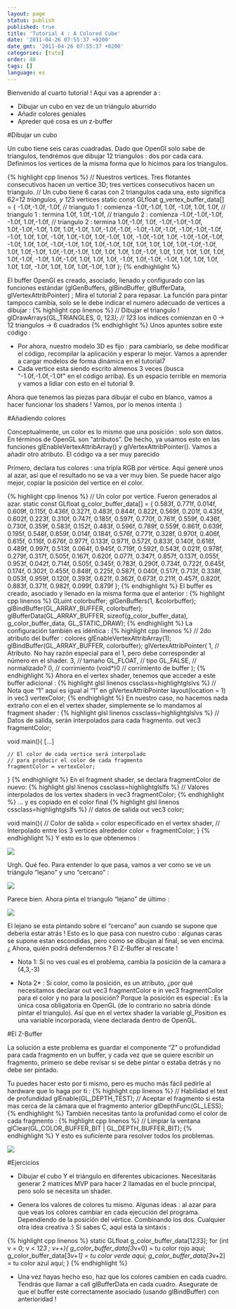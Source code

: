```yaml
---
layout: page
status: publish
published: true
title: 'Tutorial 4 : A Colored Cube'
date: '2011-04-26 07:55:37 +0200'
date_gmt: '2011-04-26 07:55:37 +0200'
categories: [tuto]
order: 40
tags: []
language: es
---
```

Bienvenido al cuarto tutorial ! Aqui vas a aprender a :

* Dibujar un cubo en vez de un triángulo aburrido
* Añadir colores geniales
* Apreder qué cosa es un z-buffer

#Dibujar un cubo

Un cubo tiene seis caras cuadradas. Dado que OpenGl solo sabe de triangulos, tendrémos que dibujar 12 triangulos : dos por cada cara. Definimos los vertices de la misma forma que lo hicimos para los triangulos.

{% highlight cpp linenos %}
// Nuestros vertices. Tres flotantes consecutivos hacen un vertice 3D; tres vertices consecutivos hacen un triangulo.
// Un cubo tiene 6 caras con 2 triangulos cada una, esto significa 6*2=12 triangulos, y 12*3 vertices
static const GLfloat g_vertex_buffer_data[] = {
    -1.0f,-1.0f,-1.0f, // triangulo 1 : comienza
    -1.0f,-1.0f, 1.0f,
    -1.0f, 1.0f, 1.0f, // triangulo 1 : termina
    1.0f, 1.0f,-1.0f, // triangulo 2 : comienza
    -1.0f,-1.0f,-1.0f,
    -1.0f, 1.0f,-1.0f, // triangulo 2 : termina
    1.0f,-1.0f, 1.0f,
    -1.0f,-1.0f,-1.0f,
    1.0f,-1.0f,-1.0f,
    1.0f, 1.0f,-1.0f,
    1.0f,-1.0f,-1.0f,
    -1.0f,-1.0f,-1.0f,
    -1.0f,-1.0f,-1.0f,
    -1.0f, 1.0f, 1.0f,
    -1.0f, 1.0f,-1.0f,
    1.0f,-1.0f, 1.0f,
    -1.0f,-1.0f, 1.0f,
    -1.0f,-1.0f,-1.0f,
    -1.0f, 1.0f, 1.0f,
    -1.0f,-1.0f, 1.0f,
    1.0f,-1.0f, 1.0f,
    1.0f, 1.0f, 1.0f,
    1.0f,-1.0f,-1.0f,
    1.0f, 1.0f,-1.0f,
    1.0f,-1.0f,-1.0f,
    1.0f, 1.0f, 1.0f,
    1.0f,-1.0f, 1.0f,
    1.0f, 1.0f, 1.0f,
    1.0f, 1.0f,-1.0f,
    -1.0f, 1.0f,-1.0f,
    1.0f, 1.0f, 1.0f,
    -1.0f, 1.0f,-1.0f,
    -1.0f, 1.0f, 1.0f,
    1.0f, 1.0f, 1.0f,
    -1.0f, 1.0f, 1.0f,
    1.0f,-1.0f, 1.0f
};
{% endhighlight %}


El buffer OpenGl es creado, asociado, llenado y configurado con las funciones estándar (glGenBuffers, glBindBuffer, glBufferData, glVertexAttribPointer) ; Mira el tutorial 2 para repasar. La función para pintar tampoco cambia, solo se le debe indicar el numero adecuado de vertices a dibujar :
{% highlight cpp linenos %}
// Dibujar el triangulo !
glDrawArrays(GL_TRIANGLES, 0, 12*3); // 12*3 los indices comienzan en 0 -> 12 triangulos -> 6 cuadrados
{% endhighlight %}
Unos apuntes sobre este código :

* Por ahora, nuestro modelo 3D es fijo : para cambiarlo, se debe modificar el código, recompilar la aplicación y esperar lo mejor. Vamos a aprender a cargar modelos de forma dinámica en el tutorial7
* Cada vertice esta siendo escrito almenos 3 veces (busca "-1.0f,-1.0f,-1.0f" en el código arriba). Es un espacio terrible en memoria y vamos a lidiar con esto en el tutorial 9.

Ahora que tenemos las piezas para dibujar el cubo en blanco, vamos a hacer funcionar los shaders ! Vamos, por lo menos intenta :)

#Añadiendo colores


Conceptualmente, un color es lo mismo que una posición : solo son datos. En términos de OpenGL son “atributos”. De hecho, ya usamos esto en las funciones glEnableVertexAttribArray() y glVertexAttribPointer(). Vamos a añadir otro atributo. El código va a ser muy parecido 

Primero, declara tus colores : una tripla RGB por vértice. Aquí generé unos al azar, así que el resultado no se va a ver muy bien. Se puede hacer algo mejor, copiar la posición del vertice en el color.

{% highlight cpp linenos %}
// Un color por vertice. Fueron generados al azar.
static const GLfloat g_color_buffer_data[] = {
    0.583f,  0.771f,  0.014f,
    0.609f,  0.115f,  0.436f,
    0.327f,  0.483f,  0.844f,
    0.822f,  0.569f,  0.201f,
    0.435f,  0.602f,  0.223f,
    0.310f,  0.747f,  0.185f,
    0.597f,  0.770f,  0.761f,
    0.559f,  0.436f,  0.730f,
    0.359f,  0.583f,  0.152f,
    0.483f,  0.596f,  0.789f,
    0.559f,  0.861f,  0.639f,
    0.195f,  0.548f,  0.859f,
    0.014f,  0.184f,  0.576f,
    0.771f,  0.328f,  0.970f,
    0.406f,  0.615f,  0.116f,
    0.676f,  0.977f,  0.133f,
    0.971f,  0.572f,  0.833f,
    0.140f,  0.616f,  0.489f,
    0.997f,  0.513f,  0.064f,
    0.945f,  0.719f,  0.592f,
    0.543f,  0.021f,  0.978f,
    0.279f,  0.317f,  0.505f,
    0.167f,  0.620f,  0.077f,
    0.347f,  0.857f,  0.137f,
    0.055f,  0.953f,  0.042f,
    0.714f,  0.505f,  0.345f,
    0.783f,  0.290f,  0.734f,
    0.722f,  0.645f,  0.174f,
    0.302f,  0.455f,  0.848f,
    0.225f,  0.587f,  0.040f,
    0.517f,  0.713f,  0.338f,
    0.053f,  0.959f,  0.120f,
    0.393f,  0.621f,  0.362f,
    0.673f,  0.211f,  0.457f,
    0.820f,  0.883f,  0.371f,
    0.982f,  0.099f,  0.879f
};
{% endhighlight %}
El buffer es creado, asociado y llenado en la misma forma que el anterior :
{% highlight cpp linenos %}
GLuint colorbuffer;
glGenBuffers(1, &colorbuffer);
glBindBuffer(GL_ARRAY_BUFFER, colorbuffer);
glBufferData(GL_ARRAY_BUFFER, sizeof(g_color_buffer_data), g_color_buffer_data, GL_STATIC_DRAW);
{% endhighlight %}
La configuración también es idéntica :
{% highlight cpp linenos %}
// 2do atributo del buffer : colores
glEnableVertexAttribArray(1);
glBindBuffer(GL_ARRAY_BUFFER, colorbuffer);
glVertexAttribPointer(
    1,                                // Atributo. No hay razón especial para el 1, pero debe corresponder al número en el shader.
    3,                                // tamaño
    GL_FLOAT,                         // tipo
    GL_FALSE,                         // normalizado?
    0,                                // corrimiento
    (void*)0                          // corrimiento de buffer
);
{% endhighlight %}
Ahora en el vertex shader, tenemos que acceder a este buffer adicional :
{% highlight glsl linenos cssclass=highlightglslvs %}
// Nota que “1” aquí es igual al “1” en glVertexAttribPointer
layout(location = 1) in vec3 vertexColor;
{% endhighlight %}
En nuestro caso, no hacemos nada extraño con el en el vertex shader, simplemente se lo mandamos al fragment shader :
{% highlight glsl linenos cssclass=highlightglslvs %}
// Datos de salida, serán interpolados para cada fragmento.
out vec3 fragmentColor;

void main(){
    [...]

    // El color de cada vertice será interpolado
    // para producir el color de cada fragmento
    fragmentColor = vertexColor;
}
{% endhighlight %}
En el fragment shader, se declara fragmentColor de nuevo:
{% highlight glsl linenos cssclass=highlightglslfs %}
// Valores interpolados de los vertex shaders
in vec3 fragmentColor;
{% endhighlight %}
... y es copiado en el color final
{% highlight glsl linenos cssclass=highlightglslfs %}
// datos de salida
out vec3 color;

void main(){
    // Color de salida = color especificado en el vertex shader,
    // Interpolado entre los 3 vertices alrededor
    color = fragmentColor;
}
{% endhighlight %}
Y esto es lo que obtenemos :

![]({{site.baseurl}}/assets/images/tuto-4-colored-cube/missing_z_buffer.png)


Urgh. Qué feo. Para entender lo que pasa, vamos a ver como se ve un triángulo “lejano” y uno “cercano” : 

![]({{site.baseurl}}/assets/images/tuto-4-colored-cube/FarNear.png)
 
Parece bien. Ahora  pinta el triangulo “lejano” de último :

![]({{site.baseurl}}/assets/images/tuto-4-colored-cube/NearFar.png)

El lejano se esta pintando sobre el “cercano” aun cuando se supone que debería estar atrás ! Esto es lo que pasa con nuestro cubo : algunas caras se supone estan escondidas, pero como se dibujan al final, se ven encima. ¿ Ahora, quién podrá defendernos ? El Z-Buffer al rescate !

* Nota 1: Si no ves cual es el problema, cambia la posición de la camara a (4,3,-3)

* Nota 2* : Si color, como la posición, es un atributo, ¿por qué necesitamos declarar out vec3 fragmentColor e in vec3 fragmentColor para el color y no para la posición? Porque la posición es especial : Es la única cosa obligatoria en OpenGL (de lo contrario no sabría dónde pintar el triangulo). Así que en el vertex shader la variable gl_Position es una variable incorporada, viene declarada dentro de OpenGL.

#El Z-Buffer


La solución a este problema es guardar el componente “Z” o profundidad para cada fragmento en un buffer, y cada vez que se quiere escribir un fragmento, primero se debe revisar si se debe pintar o estaba detrás y no debe ser pintado.

Tu puedes hacer esto por ti mismo, pero es mucho más fácil pedirle al hardware que lo haga por ti :
{% highlight cpp linenos %}
// Habilidad el test de profundidad
glEnable(GL_DEPTH_TEST);
// Aceptar el fragmento si esta mas cerca de la cámara que el fragmento anterior
glDepthFunc(GL_LESS);
{% endhighlight %}
También necesitas tanto la profunidad como el color de cada fragmento :
{% highlight cpp linenos %}
// Limpiar la ventana
glClear(GL_COLOR_BUFFER_BIT | GL_DEPTH_BUFFER_BIT);
{% endhighlight %}
Y esto es suficiente para resolver todos los problemas. 

![]({{site.baseurl}}/assets/images/tuto-4-colored-cube/one_color_per_vertex.png)


#Ejercicios

* Dibujar el cubo Y el triángulo en diferentes ubicaciones. Necesitarás generar 2 matrices MVP para hacer 2 llamadas en el bucle principal, pero solo se necesita un shader.

* Genera los valores de colores tu mismo. Algunas ideas : al azar para que veas los colores cambiar en cada ejecución del programa. Dependiendo de la posición del vértice. Combinando los dos. Cualquier otra idea creativa :) Si sabes C, aquí está la sintáxis :

{% highlight cpp linenos %}
static GLfloat g_color_buffer_data[12*3*3];
for (int v = 0; v < 12*3 ; v++){
    g_color_buffer_data[3*v+0] = tu color rojo aquí;
    g_color_buffer_data[3*v+1] = tu color verde aquí;
    g_color_buffer_data[3*v+2] = tu color azul aquí;
}
{% endhighlight %}

* Una vez hayas hecho eso, haz que los colores cambien en cada cuadro. Tendrás que llamar a call glBufferData en cada cuadro. Asegurate de que el buffer esté correctamente asociado (usando glBindBuffer) con anterioridad !




